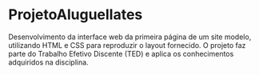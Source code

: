 # ProjetoAluguelIates
Desenvolvimento da interface web da primeira página de um site modelo, utilizando HTML e CSS para reproduzir o layout fornecido. O projeto faz parte do Trabalho Efetivo Discente (TED) e aplica os conhecimentos adquiridos na disciplina.
